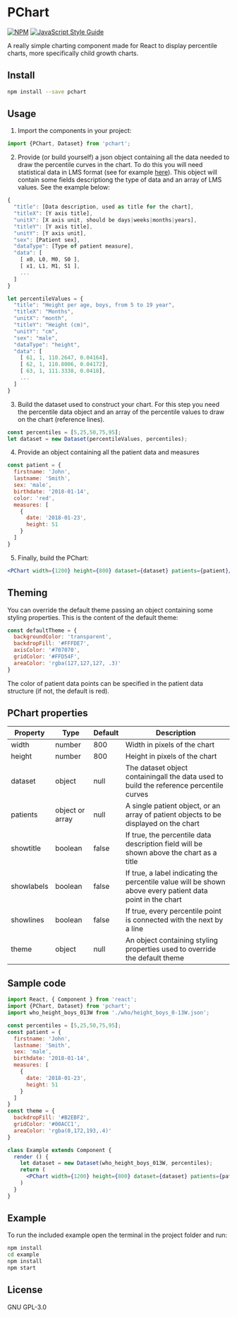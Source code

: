 # PChart

[![NPM](https://img.shields.io/npm/v/pchart.svg)](https://www.npmjs.com/package/pchart) [![JavaScript Style Guide](https://img.shields.io/badge/code_style-standard-brightgreen.svg)](https://standardjs.com)

A really simple charting component made for React to display percentile charts, more specifically child growth charts.

## Install

```bash
npm install --save pchart
```

## Usage
1. Import the components in your project:
```jsx
import {PChart, Dataset} from 'pchart';
```

2. Provide (or build yourself) a json object containing all the data needed to draw the percentile curves in the chart. To do this you will need statistical data in LMS format (see for example [here](http://www.who.int/childgrowth/standards/en/)).
This object will contain some fields descriptiong the type of data and an array of LMS values. See the example below:
```javascript
{
  "title": [Data description, used as title for the chart],
  "titleX": [Y axis title],
  "unitX": [X axis unit, should be days|weeks|months|years],
  "titleY": [Y axis title],
  "unitY": [Y axis unit],
  "sex": [Patient sex],
  "dataType": [Type of patient measure],
  "data": [
    [ x0, L0, M0, S0 ],
    [ x1, L1, M1, S1 ],
    ...
  ]
}
```

```javascript
let percentileValues = {
  "title": "Height per age, boys, from 5 to 19 year",
  "titleX": "Months",
  "unitX": "month",
  "titleY": "Height (cm)",
  "unitY": "cm",
  "sex": "male",
  "dataType": "height",
  "data": [
    [ 61, 1, 110.2647, 0.04164],
    [ 62, 1, 110.8006, 0.04172],
    [ 63, 1, 111.3338, 0.0418],
    ...
  ]
}
```

3. Build the dataset used to construct your chart. For this step you need the percentile data object and an array of the percentile values to draw on the chart (reference lines).
```jsx
const percentiles = [5,25,50,75,95];
let dataset = new Dataset(percentileValues, percentiles);
```

4. Provide an object containing all the patient data and measures
```javascript
const patient = {
  firstname: 'John',
  lastname: 'Smith',
  sex: 'male',
  birthdate: '2018-01-14',
  color: 'red',
  measures: [
    {
      date: '2018-01-23',
      height: 51
    }
  ]
}
```

5. Finally, build the PChart:
```jsx
<PChart width={1200} height={800} dataset={dataset} patients={patient}/>
```

## Theming
You can override the default theme passing an object containing some styling properties. 
This is the content of the default theme:

```javascript
const defaultTheme = {
  backgroundColor: 'transparent',
  backdropFill: '#FFFDE7',
  axisColor: '#707070',
  gridColor: '#FFD54F',
  areaColor: 'rgba(127,127,127, .3)'
}
```
The color of patient data points can be specified in the patient data structure (if not, the default is red).

## PChart properties
Property | Type | Default | Description
---------|------|---------|------------
width|number|800|Width in pixels of the chart
height|number|800|Height in pixels of the chart
dataset|object|null|The dataset object containingall the data used to build the reference percentile curves
patients|object or array|null|A single patient object, or an array of patient objects to be displayed on the chart
showtitle|boolean|false|If true, the percentile data description field will be shown above the chart as a title
showlabels|boolean|false|If true, a label indicating the percentile value will be shown above every patient data point in the chart
showlines|boolean|false|If true, every percentile point is connected with the next by a line
theme|object|null|An object containing styling properties used to override the default theme


## Sample code

```jsx
import React, { Component } from 'react';
import {PChart, Dataset} from 'pchart';
import who_height_boys_013W from './who/height_boys_0-13W.json';

const percentiles = [5,25,50,75,95];
const patient = {
  firstname: 'John',
  lastname: 'Smith',
  sex: 'male',
  birthdate: '2018-01-14',
  measures: [
    {
      date: '2018-01-23',
      height: 51
    }
  ]
}
const theme = {
  backdropFill: '#B2EBF2',
  gridColor: '#00ACC1',
  areaColor: 'rgba(0,172,193,.4)'
}

class Example extends Component {
  render () {
    let dataset = new Dataset(who_height_boys_013W, percentiles);
    return (
      <PChart width={1200} height={800} dataset={dataset} patients={patient} theme={theme} showtitle showlabels/>
    )
  }
}
```

## Example
To run the included example open the terminal in the project folder and run:
```bash
npm install
cd example
npm install
npm start
```

## License

GNU GPL-3.0
